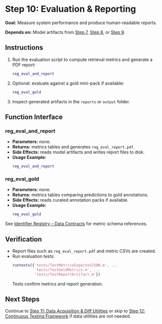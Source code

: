 # Step 10: Evaluation & Reporting

**Goal:** Measure system performance and produce human-readable reports.

**Depends on:** Model artifacts from [Step 7](step07_baseline_classifier.md), [Step 8](step08_projection_head.md), or [Step 9](step09_encoder_finetuning.md).

## Instructions
1. Run the evaluation script to compute retrieval metrics and generate a PDF report:
   ```matlab
   reg_eval_and_report
   ```
2. Optional: evaluate against a gold mini-pack if available:
   ```matlab
   reg_eval_gold
   ```
3. Inspect generated artifacts in the `reports` or `output` folder.

## Function Interface
### reg_eval_and_report
- **Parameters:** none.
- **Returns:** metrics tables and generates `reg_eval_report.pdf`.
- **Side Effects:** reads model artifacts and writes report files to disk.
- **Usage Example:**
  ```matlab
  reg_eval_and_report
  ```

### reg_eval_gold
- **Parameters:** none.
- **Returns:** metrics tables comparing predictions to gold annotations.
- **Side Effects:** reads curated annotation packs if available.
- **Usage Example:**
  ```matlab
  reg_eval_gold
  ```

See [Identifier Registry – Data Contracts](identifier_registry.md#data-contracts) for metric schema references.

## Verification
- Report files such as `reg_eval_report.pdf` and metric CSVs are created.
- Run evaluation tests:
  ```matlab
  runtests({'tests/TestMetricsExpectedJSON.m', ...
            'tests/TestGoldMetrics.m', ...
            'tests/TestReportArtifact.m'})
  ```
  Tests confirm metrics and report generation.

## Next Steps
Continue to [Step 11: Data Acquisition & Diff Utilities](step11_data_acquisition_diffs.md) or skip to [Step 12: Continuous Testing Framework](step12_continuous_testing.md) if data utilities are not needed.
